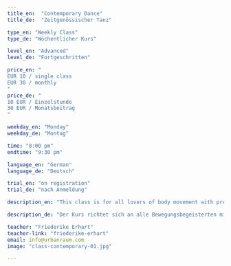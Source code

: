 ```yaml
---
title_en:  "Contemporary Dance"
title_de:  "Zeitgenössischer Tanz"

type_en: "Weekly Class"
type_de: "Wöchentlicher Kurs"

level_en: "Advanced"
level_de: "Fortgeschritten"

price_en: "
EUR 10 / single class
EUR 30 / monthly
"
price_de: "
10 EUR / Einzelstunde
30 EUR / Monatsbeitrag
"

weekday_en: "Monday"
weekday_de: "Montag"

time: "8:00 pm"
endtime: "9:30 pm"

language_en: "German"
language_de: "Deutsch"

trial_en: "on registration"
trial_de: "nach Anmeldung"

description_en: "This class is for all lovers of body movement with previous experience in dance. Goal is to provide a solid practice in various contemporary dance techniques, and employ them in small dance sequences. We will develop individual chroeographies, and extend the range of our expression. The dance style of Friederike Erhart is characterized by very dynamic, flowing and organic movements. Guiding principle is always the joy of music and movement."

description_de: "Der Kurs richtet sich an alle Bewegungsbegeisterten mit tänzerischer Vorerfahrung. Ziel ist es zum einen, eine solide Tanztechnik aus verschiedenen Bereichen des zeitgenössischen Tanzes zu vermitteln und diese in kleinere, tänzerische Sequenzen einzubauen. Darüberhinaus werden einzelne Choreographien entwickelt, in denen die Kursteilnehmer ihren tänzerischen Ausdruck vertiefen können. Der Tanzstil Friederike Erharts zeichnet sich durch sehr dynamische, fließende und organische Bewegungen aus. Oberstes Prinzip ist stets die Freude an Musik und Bewegung."

teacher: "Friederike Erhart"
teacher-link: "friederike-erhart"
email: info@urbanraum.com
image: "class-contemporary-01.jpg"

---
```


